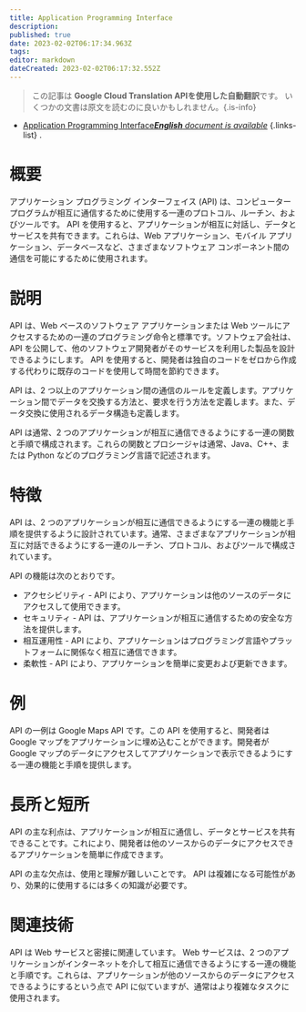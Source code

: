 ```yaml
---
title: Application Programming Interface
description: 
published: true
date: 2023-02-02T06:17:34.963Z
tags: 
editor: markdown
dateCreated: 2023-02-02T06:17:32.552Z
---
```


> この記事は **Google Cloud Translation APIを使用した自動翻訳**です。
いくつかの文書は原文を読むのに良いかもしれません。{.is-info}



- [Application Programming Interface***English** document is available*](/en/Knowledge-base/Dictionary/application-programming-interface)
{.links-list}
.

# 概要
アプリケーション プログラミング インターフェイス (API) は、コンピューター プログラムが相互に通信するために使用する一連のプロトコル、ルーチン、およびツールです。 API を使用すると、アプリケーションが相互に対話し、データとサービスを共有できます。これらは、Web アプリケーション、モバイル アプリケーション、データベースなど、さまざまなソフトウェア コンポーネント間の通信を可能にするために使用されます。

# 説明
API は、Web ベースのソフトウェア アプリケーションまたは Web ツールにアクセスするための一連のプログラミング命令と標準です。ソフトウェア会社は、API を公開して、他のソフトウェア開発者がそのサービスを利用した製品を設計できるようにします。 API を使用すると、開発者は独自のコードをゼロから作成する代わりに既存のコードを使用して時間を節約できます。

API は、2 つ以上のアプリケーション間の通信のルールを定義します。アプリケーション間でデータを交換する方法と、要求を行う方法を定義します。また、データ交換に使用されるデータ構造も定義します。

API は通常、2 つのアプリケーションが相互に通信できるようにする一連の関数と手順で構成されます。これらの関数とプロシージャは通常、Java、C++、または Python などのプログラミング言語で記述されます。

# 特徴
API は、2 つのアプリケーションが相互に通信できるようにする一連の機能と手順を提供するように設計されています。通常、さまざまなアプリケーションが相互に対話できるようにする一連のルーチン、プロトコル、およびツールで構成されています。

API の機能は次のとおりです。

* アクセシビリティ - API により、アプリケーションは他のソースのデータにアクセスして使用できます。
* セキュリティ - API は、アプリケーションが相互に通信するための安全な方法を提供します。
* 相互運用性 - API により、アプリケーションはプログラミング言語やプラットフォームに関係なく相互に通信できます。
* 柔軟性 - API により、アプリケーションを簡単に変更および更新できます。

# 例
API の一例は Google Maps API です。この API を使用すると、開発者は Google マップをアプリケーションに埋め込むことができます。開発者が Google マップのデータにアクセスしてアプリケーションで表示できるようにする一連の機能と手順を提供します。

# 長所と短所
API の主な利点は、アプリケーションが相互に通信し、データとサービスを共有できることです。これにより、開発者は他のソースからのデータにアクセスできるアプリケーションを簡単に作成できます。

API の主な欠点は、使用と理解が難しいことです。 API は複雑になる可能性があり、効果的に使用するには多くの知識が必要です。

# 関連技術
API は Web サービスと密接に関連しています。 Web サービスは、2 つのアプリケーションがインターネットを介して相互に通信できるようにする一連の機能と手順です。これらは、アプリケーションが他のソースからのデータにアクセスできるようにするという点で API に似ていますが、通常はより複雑なタスクに使用されます。